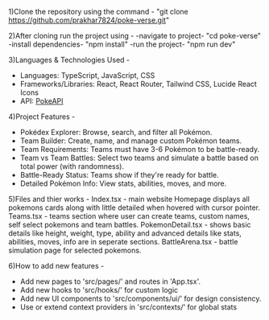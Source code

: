 1)Clone the repository using the command - 
"git clone https://github.com/prakhar7824/poke-verse.git"

2)After cloning run the project using -
-navigate to project-
"cd poke-verse"
-install dependencies-
"npm install"
-run the project-
"npm run dev"

3)Languages & Technologies Used - 
- Languages: TypeScript, JavaScript, CSS
- Frameworks/Libraries: React, React Router, Tailwind CSS, Lucide React Icons
- API: [PokeAPI](https://pokeapi.co/)
  
4)Project Features - 
- Pokédex Explorer: Browse, search, and filter all Pokémon.
- Team Builder: Create, name, and manage custom Pokémon teams.
- Team Requirements: Teams must have 3-6 Pokémon to be battle-ready.
- Team vs Team Battles: Select two teams and simulate a battle based on total power (with randomness).
- Battle-Ready Status: Teams show if they're ready for battle.
- Detailed Pokémon Info: View stats, abilities, moves, and more.
  
5)Files and thier works -
  Index.tsx - main website Homepage displays all pokemons cards along with little detailed when hovered with cursor pointer.
  Teams.tsx - teams section where user can create teams, custom names, self select pokemons and team battles.
  PokemonDetail.tsx - shows basic details like height, weight, type, ability and advanced details like stats, abilities, moves, info are in seperate sections.
  BattleArena.tsx - battle simulation page for selected pokemons.
  
6)How to add new features -
  - Add new pages to 'src/pages/' and routes in 'App.tsx'.
  - Add new hooks to 'src/hooks/' for custom logic
  - Add new UI components to 'src/components/ui/' for design consistency.
  - Use or extend context providers in 'src/contexts/' for global stats
